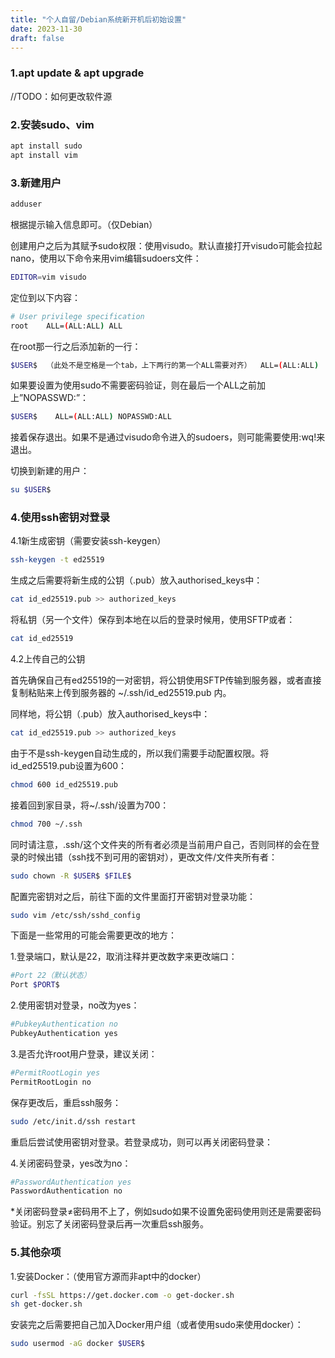 ```yaml
---
title: "个人自留/Debian系统新开机后初始设置"
date: 2023-11-30
draft: false
---
```

<!--more-->
### 1.apt update & apt upgrade

//TODO：如何更改软件源

### 2.安装sudo、vim

```bash
apt install sudo
apt install vim
```

### 3.新建用户

```bash
adduser
```

根据提示输入信息即可。（仅Debian）

创建用户之后为其赋予sudo权限：使用visudo。默认直接打开visudo可能会拉起nano，使用以下命令来用vim编辑sudoers文件：

```bash
EDITOR=vim visudo
```

定位到以下内容：

```bash
# User privilege specification
root    ALL=(ALL:ALL) ALL
```

在root那一行之后添加新的一行：

```bash
$USER$  （此处不是空格是一个tab，上下两行的第一个ALL需要对齐）  ALL=(ALL:ALL) （这里是一个空格不是tab）ALL
```

如果要设置为使用sudo不需要密码验证，则在最后一个ALL之前加上”NOPASSWD:”：

```bash
$USER$    ALL=(ALL:ALL) NOPASSWD:ALL
```

接着保存退出。如果不是通过visudo命令进入的sudoers，则可能需要使用:wq!来退出。

切换到新建的用户：

```bash
su $USER$
```

### 4.使用ssh密钥对登录

4.1新生成密钥（需要安装ssh-keygen）

```bash
ssh-keygen -t ed25519
```

生成之后需要将新生成的公钥（.pub）放入authorised_keys中：

```bash
cat id_ed25519.pub >> authorized_keys
```

将私钥（另一个文件）保存到本地在以后的登录时候用，使用SFTP或者：

```bash
cat id_ed25519
```

4.2上传自己的公钥

首先确保自己有ed25519的一对密钥，将公钥使用SFTP传输到服务器，或者直接复制粘贴来上传到服务器的 ~/.ssh/id_ed25519.pub 内。

同样地，将公钥（.pub）放入authorised_keys中：

```bash
cat id_ed25519.pub >> authorized_keys
```

由于不是ssh-keygen自动生成的，所以我们需要手动配置权限。将id_ed25519.pub设置为600：

```bash
chmod 600 id_ed25519.pub
```

接着回到家目录，将~/.ssh/设置为700：

```bash
chmod 700 ~/.ssh
```

同时请注意，.ssh/这个文件夹的所有者必须是当前用户自己，否则同样的会在登录的时候出错（ssh找不到可用的密钥对），更改文件/文件夹所有者：

```bash
sudo chown -R $USER$ $FILE$ 
```

配置完密钥对之后，前往下面的文件里面打开密钥对登录功能：

```bash
sudo vim /etc/ssh/sshd_config
```

下面是一些常用的可能会需要更改的地方：

1.登录端口，默认是22，取消注释并更改数字来更改端口：

```bash
#Port 22（默认状态）
Port $PORT$
```

2.使用密钥对登录，no改为yes：

```bash
#PubkeyAuthentication no
PubkeyAuthentication yes
```

3.是否允许root用户登录，建议关闭：

```bash
#PermitRootLogin yes
PermitRootLogin no
```

保存更改后，重启ssh服务：

```bash
sudo /etc/init.d/ssh restart
```

重启后尝试使用密钥对登录。若登录成功，则可以再关闭密码登录：

4.关闭密码登录，yes改为no：

```bash
#PasswordAuthentication yes
PasswordAuthentication no
```

*关闭密码登录≠密码用不上了，例如sudo如果不设置免密码使用则还是需要密码验证。别忘了关闭密码登录后再一次重启ssh服务。

### 5.其他杂项

1.安装Docker：（使用官方源而非apt中的docker）

```bash
curl -fsSL https://get.docker.com -o get-docker.sh
sh get-docker.sh
```

安装完之后需要把自己加入Docker用户组（或者使用sudo来使用docker）：
```bash
sudo usermod -aG docker $USER$
```

